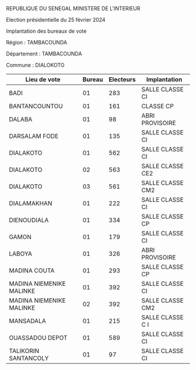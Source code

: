 REPUBLIQUE DU SENEGAL MINISTERE DE L'INTERIEUR

Election présidentielle du 25 février 2024

Implantation des bureaux de vote

Région : TAMBACOUNDA

Département : TAMBACOUNDA

Commune : DIALOKOTO

| Lieu de vote | Bureau | Electeurs | Implantation |
| - | - | - | - |
| BADI | 01 | 283 | SALLE CLASSE CI |
| BANTANCOUNTOU | 01 | 161 | CLASSE CP |
| DALABA | 01 | 98 | ABRI PROVISOIRE |
| DARSALAM FODE | 01 | 135 | SALLE CLASSE CI |
| DIALAKOTO | 01 | 562 | SALLE CLASSE CI |
| DIALAKOTO | 02 | 563 | SALLE CLASSE CE2 |
| DIALAKOTO | 03 | 561 | SALLE CLASSE CM2 |
| DIALAMAKHAN | 01 | 222 | SALLE CLASSE CI |
| DIENOUDIALA | 01 | 334 | SALLE CLASSE CP |
| GAMON | 01 | 179 | SALLE CLASSE CI |
| LABOYA | 01 | 326 | ABRI PROVISOIRE |
| MADINA COUTA | 01 | 293 | SALLE CLASSE CP |
| MADINA NIEMENIKE MALINKE | 01 | 392 | SALLE CLASSE CI |
| MADINA NIEMENIKE MALINKE | 02 | 392 | SALLE CLASSE CM2 |
| MANSADALA | 01 | 215 | SALLE CLASSE C I |
| OUASSADOU DEPOT | 01 | 589 | SALLE CLASSE CI |
| TALIKORIN SANTANCOLY | 01 | 97 | SALLE CLASSE CI |

<!-- PageNumber="1/16" -->
